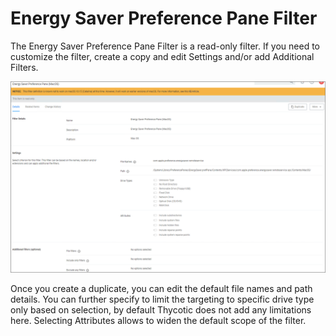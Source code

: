 [title]: # (Energy Saver)
[tags]: # (filters)
[priority]: # (5)
# Energy Saver Preference Pane Filter

The Energy Saver Preference Pane Filter is a read-only filter. If you need to customize the filter, create a copy and edit Settings and/or add Additional Filters.

![energy saver](images/eng-saver-1.png "Energy Saver Preference Pane filter")

Once you create a duplicate, you can edit the default file names and path details. You can further specify to limit the targeting to specific drive type only based on selection, by default Thycotic does not add any limitations here. Selecting Attributes allows to widen the default scope of the filter.
